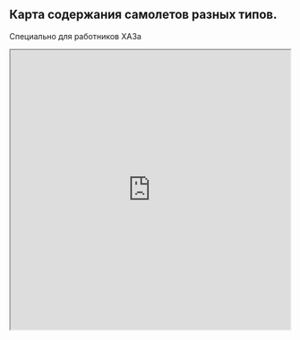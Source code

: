 Карта содержания самолетов разных типов. 
---
Специально для работников ХАЗа
<iframe src="https://github.com/Antcating/support_aviation_map/blob/7612b1dcde58ccde1231feacfc1d52d292c90ab2/aviation.html" height="500" width="500"></iframe>
